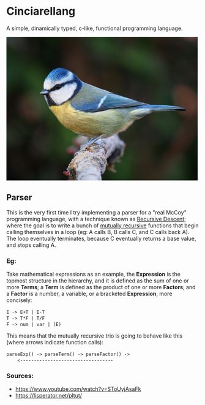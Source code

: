 # Cinciarellang

A simple, dinamically typed, c-like, functional programming language.


<img src="docs/res/cinciarella.jpg" width="500" />

## Parser

This is the very first time I try implementing a parser for a "real McCoy" programming language, with a technique known as <a href="https://en.wikipedia.org/wiki/Recursive_descent_parser">Recursive Descent</a>; where the goal is to write a bunch of <a href="https://en.wikipedia.org/wiki/Mutual_recursion">mutually recursive</a> functions that begin calling themselves in a loop (eg: A calls B, B calls C, and C calls back A). The loop eventually terminates, because C eventually returns a base value, and stops calling A.



### Eg:

Take mathematical expressions as an example, the **Expression** is the topmost structure in the hierarchy, and it is defined as the sum of one or more **Terms**; a **Term** is defined as the product of one or more **Factors**; and a **Factor** is a number, a variable, or a bracketed **Expression**, more concisely:

```
E -> E+T | E-T
T -> T*F | T/F
F -> num | var | (E)
```

This means that the mutually recursive trio is going to behave like this (where arrows indicate function calls):
```
parseExp() -> parseTerm() -> parseFactor() ->
    <----------------------------------
```

### Sources:
* https://www.youtube.com/watch?v=SToUyjAsaFk
* https://lisperator.net/pltut/







